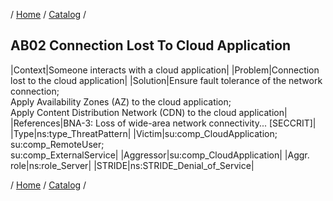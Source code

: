/ [Home](/acctp/) / [Catalog](/acctp/catalog/) /

## AB02 Connection Lost To Cloud Application

|Context|Someone interacts with a cloud application|
|Problem|Connection lost to the cloud application|
|Solution|Ensure fault tolerance of the network connection;<br /> Apply Availability Zones (AZ) to the cloud application;<br /> Apply Content Distribution Network (CDN) to the cloud application|
|References|BNA-3: Loss of wide-area network connectivity... [SECCRIT]|
|Type|ns:type_ThreatPattern|
|Victim|su:comp_CloudApplication;<br /> su:comp_RemoteUser;<br /> su:comp_ExternalService|
|Aggressor|su:comp_CloudApplication|
|Aggr. role|ns:role_Server|
|STRIDE|ns:STRIDE_Denial_of_Service|

/ [Home](/acctp/) / [Catalog](/acctp/catalog/) /
